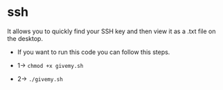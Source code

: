 # ssh

It allows you to quickly find your SSH key and then view it as a .txt file on the desktop.

* If you want to run this code you can follow this steps.

* 1-> `chmod +x givemy.sh`

* 2-> `./givemy.sh`
